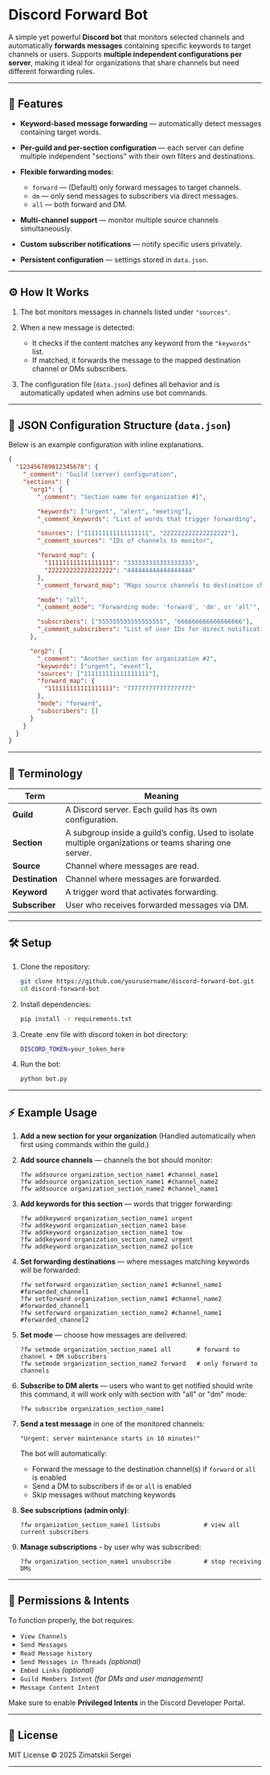 ﻿# Discord Forward Bot

A simple yet powerful **Discord bot** that monitors selected channels and automatically **forwards messages** containing specific keywords to target channels or users.
Supports **multiple independent configurations per server**, making it ideal for organizations that share channels but need different forwarding rules.

---

## 🚀 Features

* **Keyword-based message forwarding** — automatically detect messages containing target words.
* **Per-guild and per-section configuration** — each server can define multiple independent "sections" with their own filters and destinations.
* **Flexible forwarding modes**:

  * `forward` — (Default) only forward messages to target channels.
  * `dm` — only send messages to subscribers via direct messages.
  * `all` — both forward and DM.
* **Multi-channel support** — monitor multiple source channels simultaneously.
* **Custom subscriber notifications** — notify specific users privately.
* **Persistent configuration** — settings stored in `data.json`.

---

## ⚙️ How It Works

1. The bot monitors messages in channels listed under `"sources"`.
2. When a new message is detected:

   * It checks if the content matches any keyword from the `"keywords"` list.
   * If matched, it forwards the message to the mapped destination channel or DMs subscribers.
3. The configuration file (`data.json`) defines all behavior and is automatically updated when admins use bot commands.

---

## 🧩 JSON Configuration Structure (`data.json`)

Below is an example configuration with inline explanations.

```json
{
  "123456789012345678": {
    "_comment": "Guild (server) configuration",
    "sections": {
      "org1": {
        "_comment": "Section name for organization #1",

        "keywords": ["urgent", "alert", "meeting"],
        "_comment_keywords": "List of words that trigger forwarding",

        "sources": ["111111111111111111", "222222222222222222"],
        "_comment_sources": "IDs of channels to monitor",

        "forward_map": {
          "111111111111111111": "333333333333333333",
          "222222222222222222": "444444444444444444"
        },
        "_comment_forward_map": "Maps source channels to destination channels",

        "mode": "all",
        "_comment_mode": "Forwarding mode: 'forward', 'dm', or 'all'",

        "subscribers": ["555555555555555555", "666666666666666666"],
        "_comment_subscribers": "List of user IDs for direct notifications"
      },

      "org2": {
        "_comment": "Another section for organization #2",
        "keywords": ["urgent", "event"],
        "sources": ["111111111111111111"],
        "forward_map": {
          "111111111111111111": "777777777777777777"
        },
        "mode": "forward",
        "subscribers": []
      }
    }
  }
}
```

---

## 🧠 Terminology

| Term            | Meaning                                                                                                 |
| --------------- | ------------------------------------------------------------------------------------------------------- |
| **Guild**       | A Discord server. Each guild has its own configuration.                                                 |
| **Section**     | A subgroup inside a guild’s config. Used to isolate multiple organizations or teams sharing one server. |
| **Source**      | Channel where messages are read.                                                                        |
| **Destination** | Channel where messages are forwarded.                                                                   |
| **Keyword**     | A trigger word that activates forwarding.                                                               |
| **Subscriber**  | User who receives forwarded messages via DM.                                                            |

---

## 🛠️ Setup

1. Clone the repository:

   ```bash
   git clone https://github.com/yourusername/discord-forward-bot.git
   cd discord-forward-bot
   ```
2. Install dependencies:

   ```bash
   pip install -r requirements.txt
   ```
3. Create .env file with discord token in bot directory:

   ```bash
   DISCORD_TOKEN=your_token_here
   ```
4. Run the bot:

   ```bash
   python bot.py
   ```

---

## ⚡ Example Usage

1. **Add a new section for your organization**
   (Handled automatically when first using commands within the guild.)

2. **Add source channels** — channels the bot should monitor:

   ```text
   ?fw addsource organization_section_name1 #channel_name1
   ?fw addsource organization_section_name1 #channel_name2
   ?fw addsource organization_section_name2 #channel_name1
   ```

3. **Add keywords for this section** — words that trigger forwarding:

   ```text
   ?fw addkeyword organization_section_name1 urgent
   ?fw addkeyword organization_section_name1 base
   ?fw addkeyword organization_section_name1 tow
   ?fw addkeyword organization_section_name2 urgent
   ?fw addkeyword organization_section_name2 police
   ```

4. **Set forwarding destinations** — where messages matching keywords will be forwarded:

   ```text
   ?fw setforward organization_section_name1 #channel_name1 #forwarded_channel1
   ?fw setforward organization_section_name1 #channel_name2 #forwarded_channel1
   ?fw setforward organization_section_name2 #channel_name1 #forwarded_channel2
   ```

5. **Set mode** — choose how messages are delivered:

   ```text
   ?fw setmode organization_section_name1 all       # forward to channel + DM subscribers
   ?fw setmode organization_section_name2 forward   # only forward to channels
   ```

6. **Subscribe to DM alerts** — users who want to get notified should write this command, it will work only with section with "all" or "dm" mode:

   ```text
   ?fw subscribe organization_section_name1
   ```

7. **Send a test message** in one of the monitored channels:

   ```
   "Urgent: server maintenance starts in 10 minutes!"
   ```

   The bot will automatically:

   * Forward the message to the destination channel(s) if `forward` or `all` is enabled
   * Send a DM to subscribers if `dm` or `all` is enabled
   * Skip messages without matching keywords
   

8. **See subscriptions (admin only)**:

   ```text
   ?fw organization_section_name1 listsubs            # view all current subscribers
   ```
   
9. **Manage subscriptions** - by user why was subscribed:

   ```text
   ?fw organization_section_name1 unsubscribe         # stop receiving DMs
   ```

---

## 🔐 Permissions & Intents

To function properly, the bot requires:

* `View Channels`
* `Send Messages`
* `Read Message history`
* `Send Messages in Threads` *(optional)*
* `Embed Links` *(optional)*
* `Guild Members Intent` *(for DMs and user management)*
* `Message Content Intent`

Make sure to enable **Privileged Intents** in the Discord Developer Portal.

---

## 📜 License

MIT License © 2025 Zimatskii Sergei

---
